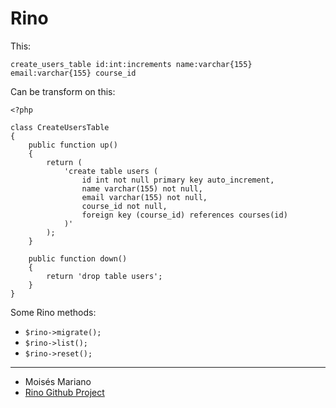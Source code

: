 # Rino

This: 
```
create_users_table id:int:increments name:varchar{155} email:varchar{155} course_id
```

Can be transform on this:
```
<?php

class CreateUsersTable
{
    public function up()
    {
        return (
            'create table users (
                id int not null primary key auto_increment,
                name varchar(155) not null,
                email varchar(155) not null,
                course_id not null,
                foreign key (course_id) references courses(id)
            )'
        );
    }

    public function down()
    {
        return 'drop table users';
    }
}
```

Some Rino methods:
- `$rino->migrate();`
- `$rino->list();`
- `$rino->reset();`

---
- Moisés Mariano
- [Rino Github Project](https://github.com/moisesduartem/rino)